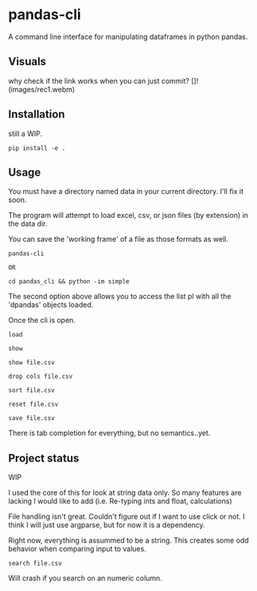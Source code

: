 # pandas-cli

A command line interface for manipulating dataframes in python pandas.



## Visuals
why check if the link works when you can just commit?
[]! (images/rec1.webm)

## Installation

still a WIP.
```
pip install -e . 
```

## Usage

You must have a directory named data in your current directory. I'll fix it soon.

The program will attempt to load excel, csv, or json files (by extension) in the data dir.

You can save the 'working frame' of a file as those formats as well.


```
pandas-cli 

OR 

cd pandas_cli && python -im simple  

```

The second option above allows you to access the list pl with all the 'dpandas' objects loaded.

Once the cli is open.

```
load

show

show file.csv

drop cols file.csv

sort file.csv

reset file.csv

save file.csv

```
There is tab completion for everything, but no semantics..yet.

## Project status
WIP

I used the core of this for look at string data only. So many features are lacking 
I would like to add (i.e. Re-typing ints and float, calculations)

File handling isn't great. Couldn't figure out if I want to use click or not.
I think I will just use argparse, but for now it is a dependency.

Right now, everything is assummed to be a string.
This creates some odd behavior when comparing input to values.

```
search file.csv
```

Will crash if you search on an numeric column.

